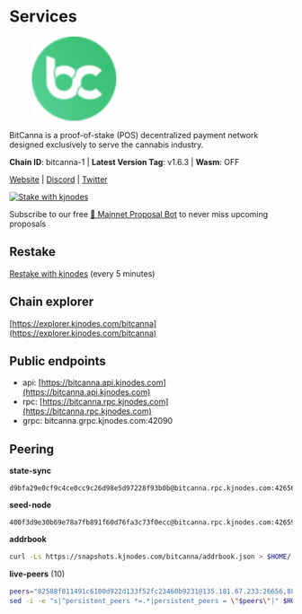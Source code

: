 # Services

<figure><img src="https://raw.githubusercontent.com/kj89/cosmos-images/main/logos/bitcanna.png" width="150" alt=""><figcaption></figcaption></figure>

BitCanna is a proof-of-stake (POS) decentralized payment network designed exclusively to serve the cannabis industry. 

**Chain ID**: bitcanna-1 | **Latest Version Tag**: v1.6.3 | **Wasm**: OFF

[Website](https://www.bitcanna.io) | [Discord](https://discord.gg/9AVrzaVQvs) | [Twitter](https://twitter.com/BitCannaGlobal)

[![Stake with kjnodes](https://i.ibb.co/cr44Q8j/button-stake-with-kjnodes.png)](https://restake.app/bitcanna/bcnavaloper1aym6s8eza7kjvnxuwxufrzccz6vqvgnsc47cc7)

Subscribe to our free [🤖 Mainnet Proposal Bot](https://t.me/kjnodes_proposal_bot) to never miss upcoming proposals

## Restake

[Restake with kjnodes](https://restake.app/bitcanna/bcnavaloper1aym6s8eza7kjvnxuwxufrzccz6vqvgnsc47cc7) (every 5 minutes)
## Chain explorer
[https://explorer.kjnodes.com/bitcanna](https://explorer.kjnodes.com/bitcanna)

## Public endpoints

* api: [https://bitcanna.api.kjnodes.com](https://bitcanna.api.kjnodes.com)
* rpc: [https://bitcanna.rpc.kjnodes.com](https://bitcanna.rpc.kjnodes.com)
* grpc: bitcanna.grpc.kjnodes.com:42090

## Peering

**state-sync**

```text
d9bfa29e0cf9c4ce0cc9c26d98e5d97228f93b0b@bitcanna.rpc.kjnodes.com:42656
```

**seed-node**

```text
400f3d9e30b69e78a7fb891f60d76fa3c73f0ecc@bitcanna.rpc.kjnodes.com:42659
```

**addrbook**
```bash
curl -Ls https://snapshots.kjnodes.com/bitcanna/addrbook.json > $HOME/.bcna/config/addrbook.json
```

**live-peers** (10)
```bash
peers="82588f011491c6100d922d133f52fc23460b9231@135.181.67.233:26656,88c6b1fa1c7fef98b4449b769eb2705476586664@65.109.92.241:21326,d2247f7b919f0781c90ee61958d7044665a22d38@169.155.169.55:26656,8a3d8b8a6608f19fbdb34d330c9c9dd44a756a38@88.198.52.150:26666,751513c7cd42a2565c37ab482bbe66f4d92c2740@136.244.106.130:26656,5af4f132d1c63cbe9d828d58522fdbb4bd508880@136.244.29.116:31656,d9bfa29e0cf9c4ce0cc9c26d98e5d97228f93b0b@65.109.88.38:42656,b587bf827b5f680c417601b536ffbd505c88bb07@193.70.45.106:13056,df99de6cec9152c517990317b340b8b9a307493c@193.34.144.156:26656,9428323a2f7d73dd45c72efdc147f1978e3aa449@45.143.196.110:13056"
sed -i -e "s|^persistent_peers *=.*|persistent_peers = \"$peers\"|" $HOME/.bcna/config/config.toml
```

